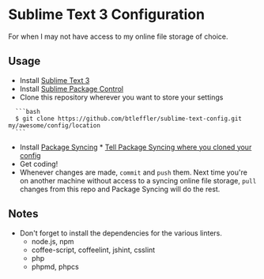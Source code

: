 Sublime Text 3 Configuration
============================

For when I may not have access to my online file storage of choice.

## Usage
   *   Install [Sublime Text 3](http://www.sublimetext.com/3)
   *   Install [Sublime Package Control](https://sublime.wbond.net/installation)
   *   Clone this repository wherever you want to store your settings

      ```bash
      $ git clone https://github.com/btleffler/sublime-text-config.git my/awesome/config/location
      ```

   *   Install [Package Syncing](https://sublime.wbond.net/packages/Package%20Syncing)
      *   [Tell Package Syncing where you cloned your config](https://github.com/csch0/SublimeText-Package-Syncing#second-machine-or-after-a-fresh-installation)
   *   Get coding!
   *   Whenever changes are made, ``commit`` and ``push`` them. Next time you're on another machine without access to a syncing online file storage, ``pull`` changes from this repo and Package Syncing will do the rest.

## Notes
   *  Don't forget to install the dependencies for the various linters.
      *   node.js, npm
         *   coffee-script, coffeelint, jshint, csslint
      *   php
         *   phpmd, phpcs
